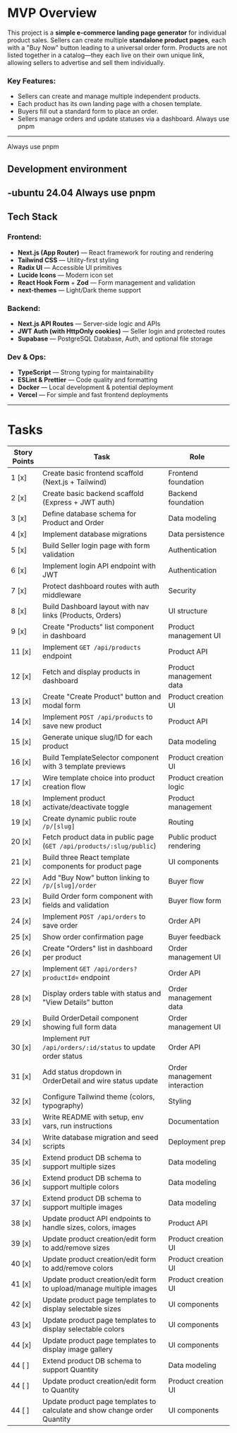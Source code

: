 # MVP Overview

This project is a **simple e-commerce landing page generator** for individual product sales. Sellers can create multiple **standalone product pages**, each with a "Buy Now" button leading to a universal order form. Products are not listed together in a catalog—they each live on their own unique link, allowing sellers to advertise and sell them individually.

### Key Features:
- Sellers can create and manage multiple independent products.
- Each product has its own landing page with a chosen template.
- Buyers fill out a standard form to place an order.
- Sellers manage orders and update statuses via a dashboard.
Always use pnpm
---

Always use pnpm

## Development environment

-ubuntu 24.04
Always use pnpm
---

## Tech Stack

### Frontend:
- **Next.js (App Router)** — React framework for routing and rendering
- **Tailwind CSS** — Utility-first styling
- **Radix UI** — Accessible UI primitives
- **Lucide Icons** — Modern icon set
- **React Hook Form** + **Zod** — Form management and validation
- **next-themes** — Light/Dark theme support

### Backend:
- **Next.js API Routes** — Server-side logic and APIs
- **JWT Auth (with HttpOnly cookies)** — Seller login and protected routes
- **Supabase** — PostgreSQL Database, Auth, and optional file storage

### Dev & Ops:
- **TypeScript** — Strong typing for maintainability
- **ESLint & Prettier** — Code quality and formatting
- **Docker** — Local development & potential deployment
- **Vercel** — For simple and fast frontend deployments

---

# Tasks

| Story Points | Task                                                                 | Role                                     |
|--------------|----------------------------------------------------------------------|------------------------------------------|
| 1     [x]    | Create basic frontend scaffold (Next.js + Tailwind)                  | Frontend foundation                      |
| 2     [x]    | Create basic backend scaffold (Express + JWT auth)                   | Backend foundation                       |
| 3     [x]    | Define database schema for Product and Order                         | Data modeling                            |
| 4     [x]    | Implement database migrations                                        | Data persistence                         |
| 5     [x]    | Build Seller login page with form validation                         | Authentication                           |
| 6     [x]    | Implement login API endpoint with JWT                                | Authentication                           |
| 7     [x]    | Protect dashboard routes with auth middleware                        | Security                                 |
| 8     [x]    | Build Dashboard layout with nav links (Products, Orders)             | UI structure                             |
| 9     [x]    | Create "Products" list component in dashboard                        | Product management UI                    |
| 11    [x]    | Implement `GET /api/products` endpoint                               | Product API                              |
| 12    [x]    | Fetch and display products in dashboard                              | Product management data                  |
| 13    [x]    | Create "Create Product" button and modal form                        | Product creation UI                      |
| 14    [x]    | Implement `POST /api/products` to save new product                   | Product API                              |
| 15    [x]    | Generate unique slug/ID for each product                             | Data modeling                            |
| 16    [x]    | Build TemplateSelector component with 3 template previews            | Product creation UI                      |
| 17    [x]    | Wire template choice into product creation flow                      | Product creation logic                   |
| 18    [x]    | Implement product activate/deactivate toggle                         | Product management                       |
| 19    [x]    | Create dynamic public route `/p/[slug]`                              | Routing                                  |
| 20    [x]    | Fetch product data in public page (`GET /api/products/:slug/public`) | Public product rendering                 |
| 21    [x]    | Build three React template components for product page               | UI components                            |
| 22    [x]    | Add "Buy Now" button linking to `/p/[slug]/order`                    | Buyer flow                               |
| 23    [x]    | Build Order form component with fields and validation                | Buyer flow form                          |
| 24    [x]    | Implement `POST /api/orders` to save order                           | Order API                                |
| 25    [x]    | Show order confirmation page                                         | Buyer feedback                           |
| 26    [x]    | Create "Orders" list in dashboard per product                        | Order management UI                      |
| 27    [x]    | Implement `GET /api/orders?productId=` endpoint                      | Order API                                |
| 28    [x]    | Display orders table with status and "View Details" button           | Order management data                    |
| 29    [x]    | Build OrderDetail component showing full form data                   | Order management UI                      |
| 30    [x]    | Implement `PUT /api/orders/:id/status` to update order status        | Order API                                |
| 31    [x]    | Add status dropdown in OrderDetail and wire status update            | Order management interaction             |
| 32    [x]    | Configure Tailwind theme (colors, typography)                        | Styling                                  |
| 33    [x]    | Write README with setup, env vars, run instructions                  | Documentation                            |
| 34    [x]    | Write database migration and seed scripts                            | Deployment prep   
| 35    [x]    | Extend product DB schema to support multiple sizes                   | Data modeling                            |
| 36    [x]    | Extend product DB schema to support multiple colors                  | Data modeling                            |
| 37    [x]    | Extend product DB schema to support multiple images                  | Data modeling                            |
| 38    [x]    | Update product API endpoints to handle sizes, colors, images         | Product API                              |
| 39    [x]    | Update product creation/edit form to add/remove sizes                | Product creation UI                      |
| 40    [x]    | Update product creation/edit form to add/remove colors               | Product creation UI                      |
| 41    [x]    | Update product creation/edit form to upload/manage multiple images   | Product creation UI                      |
| 42    [x]    | Update product page templates to display selectable sizes            | UI components                            |
| 43    [x]    | Update product page templates to display selectable colors           | UI components                            |
| 44    [x]    | Update product page templates to display image gallery               | UI components                            | 
| 44    [ ]    | Extend product DB schema to support Quantity                         | Data modeling                            | 
| 44    [ ]    | Update product creation/edit form to Quantity                        | Product creation UI                      | 
| 44    [ ]    | Update product page templates to calculate and show change order Quantity  | UI components                      | 